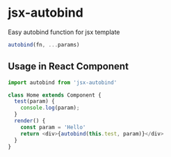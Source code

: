 # jsx-autobind
Easy autobind function for jsx template

```js
autobind(fn, ...params)
```

## Usage in React Component
```js
import autobind from 'jsx-autobind'

class Home extends Component {
  test(param) {
    console.log(param);
  }
  render() {
    const param = 'Hello'
    return <div>{autobind(this.test, param)}</div>
  }
}
```
